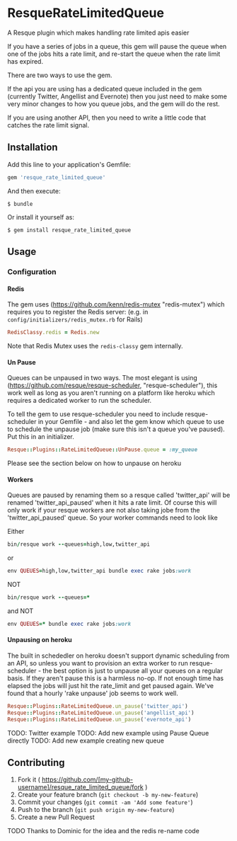# ResqueRateLimitedQueue

A Resque plugin which makes handling rate limited apis easier

If you have a series of jobs in a queue, this gem will pause the queue when one of the jobs hits a rate limit, and re-start the queue when the rate limit has expired.

There are two ways to use the gem.

If the api you are using has a dedicated queue included in the gem (currently Twitter, Angellist and Evernote) then you just need to make some very minor changes to how you queue jobs, and the gem will do the rest.

If you are using another API, then you need to write a little code that catches the rate limit signal.

## Installation

Add this line to your application's Gemfile:

```ruby
gem 'resque_rate_limited_queue'
```

And then execute:

    $ bundle

Or install it yourself as:

    $ gem install resque_rate_limited_queue

## Usage

### Configuration
#### Redis
The gem uses (https://github.com/kenn/redis-mutex "redis-mutex") which requires you to register the Redis server: (e.g. in `config/initializers/redis_mutex.rb` for Rails)

```ruby
RedisClassy.redis = Redis.new
```
Note that Redis Mutex uses the `redis-classy` gem internally.

#### Un Pause
Queues can be unpaused in two ways. 
The most elegant is using (https://github.com/resque/resque-scheduler, "resque-scheduler"), this work well as long as you aren't running on a platform like heroku which requires a dedicated worker to run the scheduler.

To tell the gem to use resque-scheduler you need to include resque-scheduler in your Gemfile - and also let the gem know which queue to use to schedule the unpause job (make sure this isn't a queue you've paused). Put this in an initializer.

```ruby
Resque::Plugins::RateLimitedQueue::UnPause.queue = :my_queue
```

Please see the section below on how to unpause on heroku

#### Workers
Queues are paused by renaming them so a resque called 'twitter\_api' will be renamed 'twitter\_api\_paused' when it hits a rate limit. Of course this will only work if your resque workers are not also taking jobe from the 'twitter\_api\_paused' queue. So your worker commands need to look like

Either
```ruby
bin/resque work --queues=high,low,twitter_api
```
or
```ruby
env QUEUES=high,low,twitter_api bundle exec rake jobs:work
```

NOT
```ruby
bin/resque work --queues=*
```
and NOT
```ruby
env QUEUES=* bundle exec rake jobs:work
```

#### Unpausing on heroku
The built in schededler on heroku doesn't support dynamic scheduling from an API, so unless you want to provision an extra worker to run resque-scheduler - the best option is just to unpause all your queues on a regular basis. If they aren't pause this is a harmless no-op. If not enough time has elapsed the jobs will just hit the rate_limit and get paused again. We've found that a hourly 'rake unpause' job seems to work well.

```ruby
Resque::Plugins::RateLimitedQueue.un_pause('twitter_api')
Resque::Plugins::RateLimitedQueue.un_pause('angellist_api')
Resque::Plugins::RateLimitedQueue.un_pause('evernote_api')
```

TODO: Twitter example
TODO: Add new example using Pause Queue directly
TODO: Add new example creating new queue

## Contributing

1. Fork it ( https://github.com/[my-github-username]/resque_rate_limited_queue/fork )
2. Create your feature branch (`git checkout -b my-new-feature`)
3. Commit your changes (`git commit -am 'Add some feature'`)
4. Push to the branch (`git push origin my-new-feature`)
5. Create a new Pull Request

TODO Thanks to Dominic for the idea and the redis re-name code
